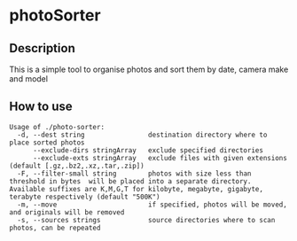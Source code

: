 photoSorter
======


## Description

This is a simple tool to organise photos and sort them by date, camera make and model


## How to use
```
Usage of ./photo-sorter:
  -d, --dest string                destination directory where to place sorted photos
      --exclude-dirs stringArray   exclude specified directories
      --exclude-exts stringArray   exclude files with given extensions (default [.gz,.bz2,.xz,.tar,.zip])
  -F, --filter-small string        photos with size less than threshold in bytes  will be placed into a separate directory. Available suffixes are K,M,G,T for kilobyte, megabyte, gigabyte, terabyte respectively (default "500K")
  -m, --move                       if specified, photos will be moved, and originals will be removed
  -s, --sources strings            source directories where to scan photos, can be repeated
```

